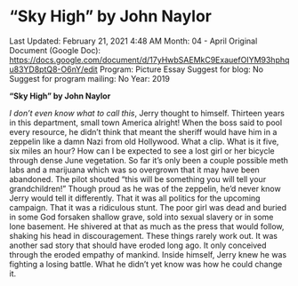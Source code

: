 # “Sky High” by John Naylor

Last Updated: February 21, 2021 4:48 AM
Month: 04 - April
Original Document (Google Doc): https://docs.google.com/document/d/17yHwbSAEMkC9ExauefOIYM93hphqu83YD8ptQ8-O6nY/edit
Program: Picture Essay
Suggest for blog: No
Suggest for program mailing: No
Year: 2019

**“Sky High” by John Naylor**

*I don’t even know what to call this*, Jerry thought to himself. Thirteen years in this department, small town America alright! When the boss said to pool every resource, he didn’t think that meant the sheriff would have him in a zeppelin like a damn Nazi from old Hollywood. What a clip. What is it five, six miles an hour? How can I be expected to see a lost girl or her bicycle through dense June vegetation. So far it’s only been a couple possible meth labs and a marijuana which was so overgrown that it may have been abandoned. The pilot shouted “this will be something you will tell your grandchildren!” Though proud as he was of the zeppelin, he’d never know Jerry would tell it differently. That it was all politics for the upcoming campaign. That it was a ridiculous stunt. The poor girl was dead and buried in some God forsaken shallow grave, sold into sexual slavery or in some lone basement. He shivered at that as much as the press that would follow, shaking his head in discouragement. These things rarely work out. It was another sad story that should have eroded long ago. It only conceived through the eroded empathy of mankind. Inside himself, Jerry knew he was fighting a losing battle. What he didn’t yet know was how he could change it.
